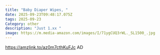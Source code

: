 ```yaml
---
title: "Baby Diaper Wipes, "
date: 2025-09-23T09:48:17.075Z
tags: 2025-09-23
Category: other
description: "Just 1.xx "
image: https://m.media-amazon.com/images/I/71ygCUQ3rWL._SL1500_.jpg
---
```

https://amzlink.to/az0m7cthKuFJc
AD